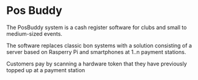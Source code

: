 # Pos Buddy

The PosBuddy system is a cash register software for clubs and small to medium-sized events.


The software replaces classic bon systems with a solution consisting of 
a server based on Rasperry Pi and smartphones at 1..n payment stations.


Customers pay by scanning a hardware token that they have previously topped up at a payment station